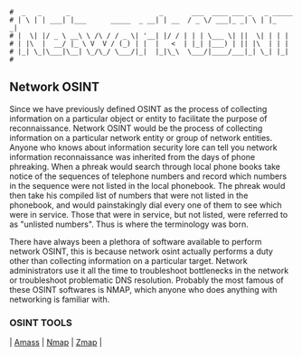 ```text
#  _   _      _                      _       ___  ____ ___ _   _ _____
# | \ | | ___| |___      _____  _ __| | __  / _ \/ ___|_ _| \ | |_   _|
# |  \| |/ _ \ __\ \ /\ / / _ \| '__| |/ / | | | \___ \| ||  \| | | |
# | |\  |  __/ |_ \ V  V / (_) | |  |   <  | |_| |___) | || |\  | | |
# |_| \_|\___|\__| \_/\_/ \___/|_|  |_|\_\  \___/|____/___|_| \_| |_|
#
```

Network OSINT
-------------

Since we have previously defined OSINT as the process of collecting information on a particular
object or entity to facilitate the purpose of reconnaissance. Network OSINT would be the process
of collecting information on a particular network entity or group of network entities. Anyone who
knows about information security lore can tell you network information reconnaissance was inherited from the
days of phone phreaking. When a phreak would search through local phone books take notice of the sequences of
telephone numbers and record which numbers in the sequence were not listed in the local phonebook. The phreak
would then take his compiled list of numbers that were not listed in the phonebook, and would painstakingly
dial every one of them to see which were in service. Those that were in service, but not listed, were referred
to as "unlisted numbers". Thus is where the terminology was born.

There have always been a plethora of software available to perform network OSINT, this is because network
osint actually performs a duty other than collecting information on a particular target. Network
administrators use it all the time to troubleshoot bottlenecks in the network or troubleshoot problematic DNS
resolution. Probably the most famous of these OSINT softwares is NMAP, which anyone who does anything with
networking is familiar with. 

### OSINT TOOLS

| [Amass](amass) | [Nmap](Nmap) | [Zmap](zmap) |
